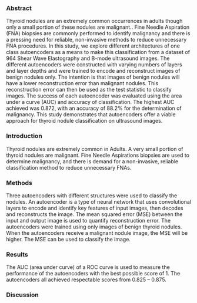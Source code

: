 ### Abstract

Thyroid nodules are an extremely common occurrences in adults though only a small portion of these nodules are malignant.. Fine Needle Aspiration (FNA) biopsies are commonly performed to identify malignancy and there is a pressing need for reliable, non-invasive methods to reduce unnecessary FNA procedures. In this study, we explore different architectures of one class autoencoders as a means to make this classification from a dataset of 964 Shear Wave Elastography and B-mode ultrasound images. The different autoencoders were constructed with varying numbers of layers and layer depths and were trained to encode and reconstruct images of benign nodules only. The intention is that images of benign nodules will have a lower reconstruction error than malignant nodules. This reconstruction error can then be used as the test statistic to classify images. The success of each autoencoder was evaluated using the area under a curve (AUC) and accuracy of classification.  The highest AUC achieved was 0.872, with an accuracy of 88.2% for the determination of malignancy. This study demonstrates that autoencoders offer a viable approach for thyroid nodule classification on ultrasound images.  

### Introduction
Thyroid nodules are extremely common in Adults. A very small portion of thyroid nodules are malignant. Fine Needle Aspirations biopsies are used to determine malignancy, and there is demand for a non-invasive, reliable classification method to reduce unnecessary FNAs.

### Methods

Three autoencoders with different structures were used to classify the nodules. An autoencoder is a type of neural network that uses convolutional layers to encode and identify key features of input images, then decodes and reconstructs the image. The mean squared error (MSE) between the input and output image is used to quantify reconstruction error. The autoencoders were trained using only images of benign thyroid nodules. When the autoencoders receive a malignant nodule image, the MSE will be higher. The MSE can be used to classify the image.

### Results

The AUC (area under curve) of a ROC curve is used to measure the performance of the autoencoders with the best possible score of 1. The autoencoders all achieved respectable scores from 0.825 – 0.875. 

### Discussion
